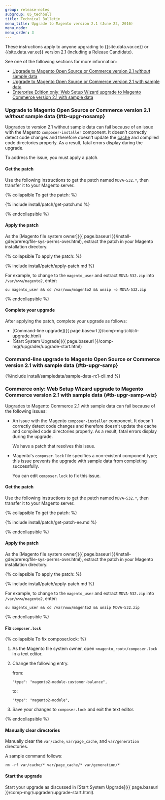 ```yaml
---
group: release-notes
subgroup: 05_techbull
title: Technical Bulletin
menu_title: Upgrade to Magento version 2.1 (June 22, 2016)
menu_node: 
menu_order: 3
---
```



These instructions apply to anyone upgrading to {{site.data.var.ce}} or {{site.data.var.ee}}  version 2.1 (including a Release Candidate). 

See one of the following sections for more information:

*	[Upgrade to Magento Open Source or Commerce version 2.1 *without* sample data](#tb-upgr-nosamp)
*	[Upgrade to Magento Open Source or Commerce version 2.1 with sample data](#tb-upgr-samp)
*	[Enterprise Edition only: Web Setup Wizard upgrade to Magento Commerce version 2.1 with sample data](#tb-upgr-samp-wiz)

### Upgrade to Magento Open Source or Commerce version 2.1 *without* sample data {#tb-upgr-nosamp}

Upgrades to version 2.1 without sample data can fail because of an issue with the Magento `composer-installer` component. It doesn't correctly detect code changes and therefore doesn't update the [cache](https://glossary.magento.com/cache) and compiled code directories properly. As a result, fatal errors display during the upgrade.

To address the issue, you must apply a patch.

#### Get the patch

Use the following instructions to get the patch named `MDVA-532.*`, then transfer it to your Magento server.

{% collapsible To get the patch: %}

{% include install/patch/get-patch.md %}

{% endcollapsible %}

#### Apply the patch

As the [Magento file system owner]({{ page.baseurl }}/install-gde/prereq/file-sys-perms-over.html), extract the patch in your Magento installation directory.

{% collapsible To apply the patch: %}

{% include install/patch/apply-patch.md %}

For example, to change to the `magento_user` and extract `MDVA-532.zip` into `/var/www/magento2`, enter:

	su magento_user && cd /var/www/magento2 && unzip -o MDVA-532.zip

{% endcollapsible %}

#### Complete your upgrade

After applying the patch, complete your upgrade as follows:

*	[Command-line upgrade]({{ page.baseurl }}/comp-mgr/cli/cli-upgrade.html)
*	[Start System Upgrade]({{ page.baseurl }}/comp-mgr/upgrader/upgrade-start.html)

### Command-line upgrade to Magento Open Source or Commerce version 2.1 with sample data {#tb-upgr-samp}

{%include install/sampledata/sample-data-rc1-cli.md %}

### Commerce only: Web Setup Wizard upgrade to Magento Commerce version 2.1 with sample data {#tb-upgr-samp-wiz}

Upgrades to Magento Commerce 2.1 with sample data can fail because of the following issues:

*	An issue with the Magento `composer-installer` component. It doesn't correctly detect code changes and therefore doesn't update the cache and compiled code directories properly. As a result, fatal errors display during the upgrade.

	We have a patch that resolves this issue.
*	Magento's `composer.lock` file specifies a non-existent component type; this issue prevents the upgrade with sample data from completing successfully.

	You can edit `composer.lock` to fix this issue.

#### Get the patch

Use the following instructions to get the patch named `MDVA-532.*`, then transfer it to your Magento server.

{% collapsible To get the patch: %}

{% include install/patch/get-patch-ee.md %}

{% endcollapsible %}

#### Apply the patch

As the [Magento file system owner]({{ page.baseurl }}/install-gde/prereq/file-sys-perms-over.html), extract the patch in your Magento installation directory.

{% collapsible To apply the patch: %}

{% include install/patch/apply-patch.md %}

For example, to change to the `magento_user` and extract `MDVA-532.zip` into `/var/www/magento2`, enter:

	su magento_user && cd /var/www/magento2 && unzip MDVA-532.zip

{% endcollapsible %}

#### Fix `composer.lock`

{% collapsible To fix composer.lock: %}

1.	As the Magento file system owner, open `<magento_root>/composer.lock` in a text editor.
2.	Change the following entry.

	from:

		"type": "magento2-module-customer-balance",

	to:

		"type": "magento2-module",
3.	Save your changes to `composer.lock` and exit the text editor.

{% endcollapsible %}

#### Manually clear directories

Manually clear the `var/cache`, `var/page_cache`, and `var/generation` directories.

A sample command follows:

	rm -rf var/cache/* var/page_cache/* var/generation/*

#### Start the upgrade

Start your upgrade as discussed in [Start System Upgrade]({{ page.baseurl }}/comp-mgr/upgrader/upgrade-start.html).
